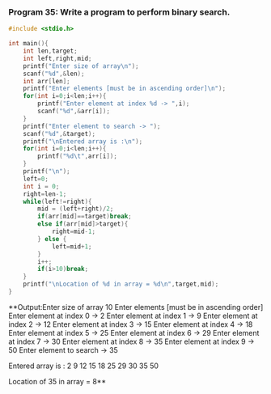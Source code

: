 ### Program 35: Write a program to perform binary search.
```c
#include <stdio.h>

int main(){
    int len,target;
    int left,right,mid;
    printf("Enter size of array\n");
    scanf("%d",&len);
    int arr[len];
    printf("Enter elements [must be in ascending order]\n");
    for(int i=0;i<len;i++){
        printf("Enter element at index %d -> ",i);
        scanf("%d",&arr[i]);
    }
    printf("Enter element to search -> ");
    scanf("%d",&target);
    printf("\nEntered array is :\n");
    for(int i=0;i<len;i++){
        printf("%d\t",arr[i]);
    }
    printf("\n");
    left=0;
    int i = 0;
    right=len-1;
    while(left!=right){
        mid = (left+right)/2;
        if(arr[mid]==target)break;
        else if(arr[mid]>target){
            right=mid-1;
        } else {
            left=mid+1;
        }
        i++;
        if(i>10)break;
    }
    printf("\nLocation of %d in array = %d\n",target,mid);
}
```
**Output:Enter size of array
10
Enter elements [must be in ascending order]
Enter element at index 0 -> 2
Enter element at index 1 -> 9
Enter element at index 2 -> 12
Enter element at index 3 -> 15
Enter element at index 4 -> 18
Enter element at index 5 -> 25
Enter element at index 6 -> 29
Enter element at index 7 -> 30
Enter element at index 8 -> 35
Enter element at index 9 -> 50
Enter element to search -> 35

Entered array is :
2	9	12	15	18	25	29	30	35	50	

Location of 35 in array = 8**
